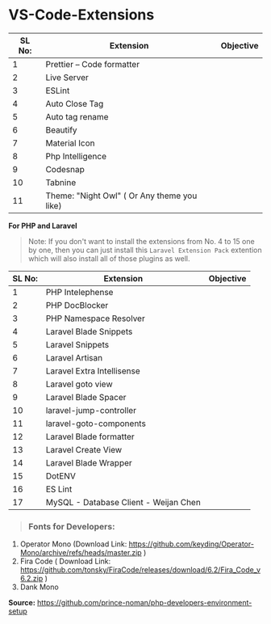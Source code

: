 # VS-Code-Extensions



| SL No: | Extension                                   | Objective                                 |
| ------ | ------------------------------------------- |-------------------------------------------|
| 1      | Prettier – Code formatter                   |                                           |
| 2      | Live Server                                 |
| 3      | ESLint                                      |
| 4      | Auto Close Tag                              |
| 5      | Auto tag rename                             |
| 6      | Beautify                                    |
| 7      | Material Icon                               |
| 8      | Php Intelligence                            |
| 9      | Codesnap                                    |
| 10     | Tabnine                                     |
| 11     | Theme: "Night Owl" ( Or Any theme you like) |


**For PHP and Laravel**

> Note: If you don't want to install the extensions from No. 4 to 15 one by one, then you can just install this `Laravel Extension Pack` extention which will also install all of those plugins as well.

| SL No: | Extension                                   | Objective                                 |
| ------ | ------------------------------------------- |-------------------------------------------|
| 1      | PHP Intelephense                            |                                           |
| 2      | PHP DocBlocker                              |
| 3      | PHP Namespace Resolver                      |
| 4      | Laravel Blade Snippets                      |
| 5      | Laravel Snippets                            |
| 6      | Laravel Artisan                             |
| 7      | Laravel Extra Intellisense                  |
| 8      | Laravel goto view                           |
| 9      | Laravel Blade Spacer                        |
| 10     | laravel-jump-controller                     |
| 11     | laravel-goto-components                     |
| 12     | Laravel Blade formatter                     |
| 13     | Laravel Create View                         |
| 14     | Laravel Blade Wrapper                       |
| 15     | DotENV                                      |
| 16     | ES Lint                                     |
| 17     | MySQL - Database Client - Weijan Chen       |



> ### Fonts for Developers:

1. Operator Mono (Download Link: https://github.com/keyding/Operator-Mono/archive/refs/heads/master.zip )
2. Fira Code ( Download Link: https://github.com/tonsky/FiraCode/releases/download/6.2/Fira_Code_v6.2.zip )
3. Dank Mono

**Source:** https://github.com/prince-noman/php-developers-environment-setup
